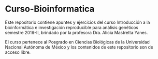 # Curso-Bioinformatica
Este repositorio contiene apuntes y ejercicios del curso Introducción a la bioinformática e investigación reproducible para análisis genéticos semestre 2016-II, brindado por la profesora Dra. Alicia Mastretta Yanes. 

El curso pertenece al Posgrado en Ciencias Biológicas de la Universidad Nacional Autónoma de México y los contenidos de este repositorio son de acceso libre. 
